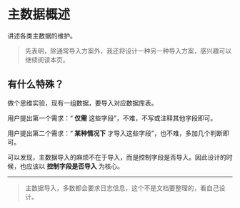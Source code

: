 # 主数据概述

讲述各类主数据的维护。

> 先表明，除通常导入方案外，我还将设计一种另一种导入方案，感兴趣可以继续阅读本页。

## 有什么特殊？

做个思维实验，现有一组数据，要导入对应数据库表。

用户提出第一个需求：“ **仅需** 这些字段”，不难，不写或注释其他字段即可。

用户提出第二个需求：“ **某种情况下** 才导入这些字段”，也不难，多加几个判断即可。

可以发现，主数据导入的麻烦不在于导入，而是控制字段是否导入。因此设计的时候，也应该以 **控制字段是否导入** 为核心。

---

> 主数据导入，多数都会要求日志信息，这个不是文档要整理的，看自己设计。
